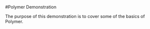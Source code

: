 
#Polymer Demonstration

The purpose of this demonstration is to cover some of the basics of Polymer.
